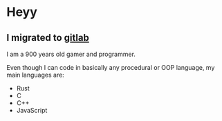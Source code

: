 # Heyy

## I migrated to [gitlab](https://gitlab.com/emilyyf)


I am a 900 years old gamer and programmer.

Even though I can code in basically any procedural or OOP language, my main languages are:
  - Rust
  - C
  - C++
  - JavaScript
